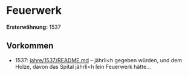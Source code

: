 # Feuerwerk

**Ersterwähnung:** 1537

## Vorkommen
- 1537: [jahre/1537/README.md](../jahre/1537/README.md) – jährli<h gegeben würden, und dem
Holze, davon das Spital jährli<h ſein Feuerwerk hätte...

